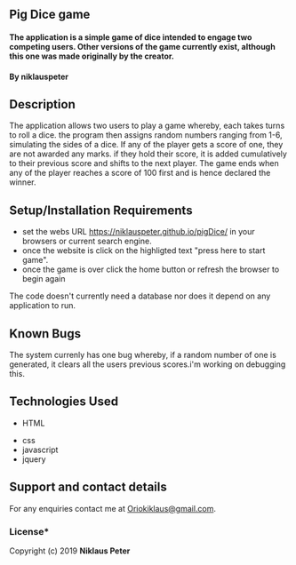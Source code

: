 ## Pig Dice game
#### The application is a simple game of dice intended to engage two competing users. Other versions of the game currently exist, although this one was made originally by the creator.
#### By **niklauspeter**
## Description
The application allows two users to play a game whereby, each takes turns to roll a dice. the program then assigns random numbers ranging from 1-6, simulating the sides of a dice. If any of the player gets a score of one, they are not awarded any marks. if they hold their score, it is added cumulatively to their previous score and shifts to the next player. The game ends when any of the player reaches a score of 100 first and is hence declared the winner.
## Setup/Installation Requirements
* set the webs URL https://niklauspeter.github.io/pigDice/ in your browsers or current search engine.
* once the website is click on the highligted text "press here to start game".
* once the game is over click the home button or refresh the browser to begin again

The code doesn't currently need a database nor does it depend on any application to run.
## Known Bugs
The system currenly has one bug whereby, if a random number of one is generated, it clears all the users previous scores.i'm working on debugging this.
## Technologies Used
- HTML
* css
* javascript
* jquery
## Support and contact details
For any enquiries contact me at Oriokiklaus@gmail.com.
### License*
Copyright (c) 2019 **Niklaus Peter**
